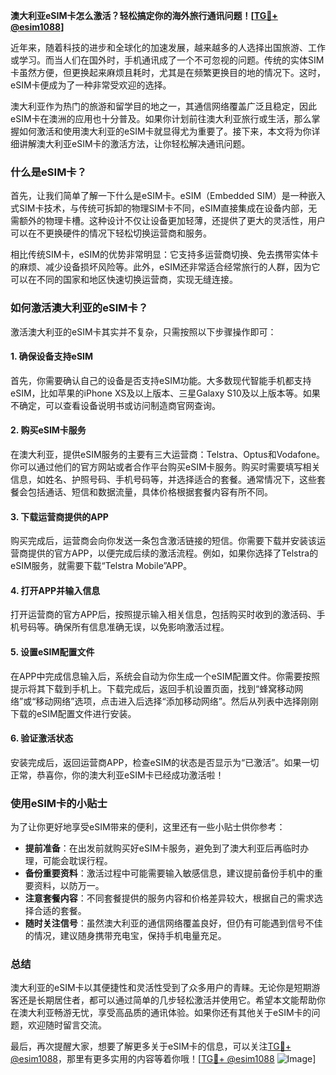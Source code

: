 **澳大利亚eSIM卡怎么激活？轻松搞定你的海外旅行通讯问题！[[TG💪+ @esim1088](https://t.me/s/esim1088)]**

近年来，随着科技的进步和全球化的加速发展，越来越多的人选择出国旅游、工作或学习。而当人们在国外时，手机通讯成了一个不可忽视的问题。传统的实体SIM卡虽然方便，但更换起来麻烦且耗时，尤其是在频繁更换目的地的情况下。这时，eSIM卡便成为了一种非常受欢迎的选择。

澳大利亚作为热门的旅游和留学目的地之一，其通信网络覆盖广泛且稳定，因此eSIM卡在澳洲的应用也十分普及。如果你计划前往澳大利亚旅行或生活，那么掌握如何激活和使用澳大利亚的eSIM卡就显得尤为重要了。接下来，本文将为你详细讲解澳大利亚eSIM卡的激活方法，让你轻松解决通讯问题。

### 什么是eSIM卡？

首先，让我们简单了解一下什么是eSIM卡。eSIM（Embedded SIM）是一种嵌入式SIM卡技术，与传统可拆卸的物理SIM卡不同，eSIM直接集成在设备内部，无需额外的物理卡槽。这种设计不仅让设备更加轻薄，还提供了更大的灵活性，用户可以在不更换硬件的情况下轻松切换运营商和服务。

相比传统SIM卡，eSIM的优势非常明显：它支持多运营商切换、免去携带实体卡的麻烦、减少设备损坏风险等。此外，eSIM还非常适合经常旅行的人群，因为它可以在不同的国家和地区快速切换运营商，实现无缝连接。

### 如何激活澳大利亚的eSIM卡？

激活澳大利亚的eSIM卡其实并不复杂，只需按照以下步骤操作即可：

#### 1. 确保设备支持eSIM

首先，你需要确认自己的设备是否支持eSIM功能。大多数现代智能手机都支持eSIM，比如苹果的iPhone XS及以上版本、三星Galaxy S10及以上版本等。如果不确定，可以查看设备说明书或访问制造商官网查询。

#### 2. 购买eSIM卡服务

在澳大利亚，提供eSIM服务的主要有三大运营商：Telstra、Optus和Vodafone。你可以通过他们的官方网站或者合作平台购买eSIM卡服务。购买时需要填写相关信息，如姓名、护照号码、手机号码等，并选择适合的套餐。通常情况下，这些套餐会包括通话、短信和数据流量，具体价格根据套餐内容有所不同。

#### 3. 下载运营商提供的APP

购买完成后，运营商会向你发送一条包含激活链接的短信。你需要下载并安装该运营商提供的官方APP，以便完成后续的激活流程。例如，如果你选择了Telstra的eSIM服务，就需要下载“Telstra Mobile”APP。

#### 4. 打开APP并输入信息

打开运营商的官方APP后，按照提示输入相关信息，包括购买时收到的激活码、手机号码等。确保所有信息准确无误，以免影响激活过程。

#### 5. 设置eSIM配置文件

在APP中完成信息输入后，系统会自动为你生成一个eSIM配置文件。你需要按照提示将其下载到手机上。下载完成后，返回手机设置页面，找到“蜂窝移动网络”或“移动网络”选项，点击进入后选择“添加移动网络”。然后从列表中选择刚刚下载的eSIM配置文件进行安装。

#### 6. 验证激活状态

安装完成后，返回运营商APP，检查eSIM的状态是否显示为“已激活”。如果一切正常，恭喜你，你的澳大利亚eSIM卡已经成功激活啦！

### 使用eSIM卡的小贴士

为了让你更好地享受eSIM带来的便利，这里还有一些小贴士供你参考：

- **提前准备**：在出发前就购买好eSIM卡服务，避免到了澳大利亚后再临时办理，可能会耽误行程。
- **备份重要资料**：激活过程中可能需要输入敏感信息，建议提前备份手机中的重要资料，以防万一。
- **注意套餐内容**：不同套餐提供的服务内容和价格差异较大，根据自己的需求选择合适的套餐。
- **随时关注信号**：虽然澳大利亚的通信网络覆盖良好，但仍有可能遇到信号不佳的情况，建议随身携带充电宝，保持手机电量充足。

### 总结

澳大利亚的eSIM卡以其便捷性和灵活性受到了众多用户的青睐。无论你是短期游客还是长期居住者，都可以通过简单的几步轻松激活并使用它。希望本文能帮助你在澳大利亚畅游无忧，享受高品质的通讯体验。如果你还有其他关于eSIM卡的问题，欢迎随时留言交流。

最后，再次提醒大家，想要了解更多关于eSIM卡的信息，可以关注[TG💪+ @esim1088](https://t.me/s/esim1088)，那里有更多实用的内容等着你哦！[[TG💪+ @esim1088](https://t.me/s/esim1088) ![Image](https://i.postimg.cc/4NQfJmqS/Snipaste-2025-05-13-00-14-12.png)]